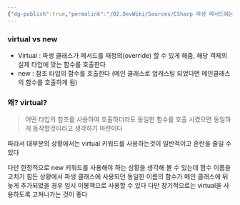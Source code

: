 ```yaml
---
{"dg-publish":true,"permalink":"/02.DevWiki/Sources/CSharp 파생 메서드에는 가급적 virtual 키워드를 사용하자/","noteIcon":"","created":"2024-11-10T15:00:05.000+09:00","updated":"2025-07-19T22:58:36.000+09:00"}
---
```


### virtual vs new

* Virtual : 파생 클래스가 메서드를 재정의(override) 할 수 있게 해줌, 해당 객체의 실제 타입에 맞는 함수를 호출한다
* new : 참조 타입의 함수를 호출한다 (메인 클래스로 업캐스팅 되었다면 메인클래스의 함수를 호출하게 됨)

### 왜? virtual?
 > 어떤 타입의 참조를 사용하여 호출하더라도 동일한 함수를 호출 시켰으면 동일하게 동작할것이라고 생각하기 마련이다

 따라서 대부분의 상황에서는 virtual 키워드를 사용하는것이 일반적이고 혼란을 줄일 수 있다

다만 한정적으로 new 키워드를 사용해야 하는 상황을 생각해 볼 수 있는데 함수 이름을 고치기 힘든 상황에서 파생 클래스에 사용되던 동일한 이름의 함수가 메인 클래스에 뒤늦게 추가되었을 경우 임시 미봉책으로 사용할 수 있다 다만 장기적으로는 virtual을 사용하도록 고쳐나가는 것이 좋다 